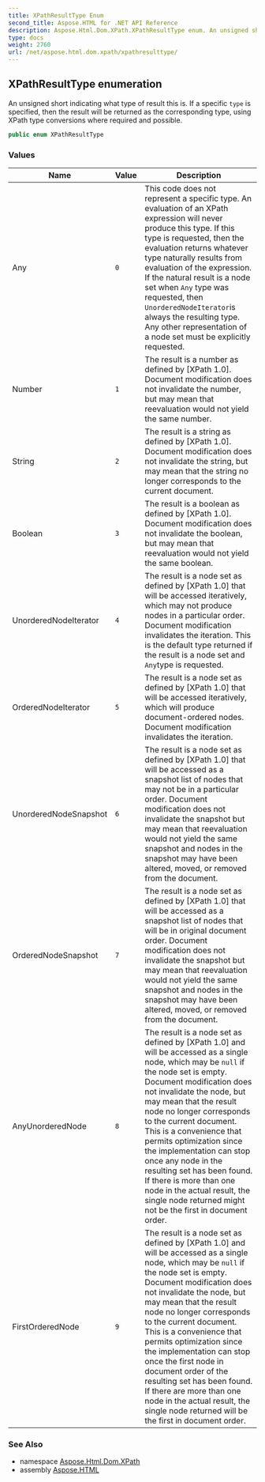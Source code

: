 ```yaml
---
title: XPathResultType Enum
second_title: Aspose.HTML for .NET API Reference
description: Aspose.Html.Dom.XPath.XPathResultType enum. An unsigned short indicating what type of result this is. If a specific type is specified then the result will be returned as the corresponding type using XPath type conversions where required and possible
type: docs
weight: 2760
url: /net/aspose.html.dom.xpath/xpathresulttype/
---
```

## XPathResultType enumeration

An unsigned short indicating what type of result this is. If a specific `type` is specified, then the result will be returned as the corresponding type, using XPath type conversions where required and possible.

```csharp
public enum XPathResultType
```

### Values

| Name | Value | Description |
| --- | --- | --- |
| Any | `0` | This code does not represent a specific type. An evaluation of an XPath expression will never produce this type. If this type is requested, then the evaluation returns whatever type naturally results from evaluation of the expression. If the natural result is a node set when `Any` type was requested, then `UnorderedNodeIterator`is always the resulting type. Any other representation of a node set must be explicitly requested. |
| Number | `1` | The result is a number as defined by [XPath 1.0]. Document modification does not invalidate the number, but may mean that reevaluation would not yield the same number. |
| String | `2` | The result is a string as defined by [XPath 1.0]. Document modification does not invalidate the string, but may mean that the string no longer corresponds to the current document. |
| Boolean | `3` | The result is a boolean as defined by [XPath 1.0]. Document modification does not invalidate the boolean, but may mean that reevaluation would not yield the same boolean. |
| UnorderedNodeIterator | `4` | The result is a node set as defined by [XPath 1.0] that will be accessed iteratively, which may not produce nodes in a particular order. Document modification invalidates the iteration. This is the default type returned if the result is a node set and `Any`type is requested. |
| OrderedNodeIterator | `5` | The result is a node set as defined by [XPath 1.0] that will be accessed iteratively, which will produce document-ordered nodes. Document modification invalidates the iteration. |
| UnorderedNodeSnapshot | `6` | The result is a node set as defined by [XPath 1.0] that will be accessed as a snapshot list of nodes that may not be in a particular order. Document modification does not invalidate the snapshot but may mean that reevaluation would not yield the same snapshot and nodes in the snapshot may have been altered, moved, or removed from the document. |
| OrderedNodeSnapshot | `7` | The result is a node set as defined by [XPath 1.0] that will be accessed as a snapshot list of nodes that will be in original document order. Document modification does not invalidate the snapshot but may mean that reevaluation would not yield the same snapshot and nodes in the snapshot may have been altered, moved, or removed from the document. |
| AnyUnorderedNode | `8` | The result is a node set as defined by [XPath 1.0] and will be accessed as a single node, which may be `null` if the node set is empty. Document modification does not invalidate the node, but may mean that the result node no longer corresponds to the current document. This is a convenience that permits optimization since the implementation can stop once any node in the resulting set has been found. If there is more than one node in the actual result, the single node returned might not be the first in document order. |
| FirstOrderedNode | `9` | The result is a node set as defined by [XPath 1.0] and will be accessed as a single node, which may be `null` if the node set is empty. Document modification does not invalidate the node, but may mean that the result node no longer corresponds to the current document. This is a convenience that permits optimization since the implementation can stop once the first node in document order of the resulting set has been found. If there are more than one node in the actual result, the single node returned will be the first in document order. |

### See Also

* namespace [Aspose.Html.Dom.XPath](../../aspose.html.dom.xpath/)
* assembly [Aspose.HTML](../../)
